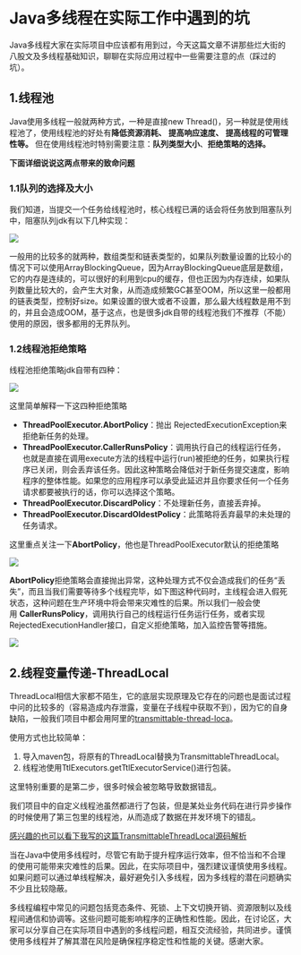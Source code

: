 # Java多线程在实际工作中遇到的坑
Java多线程大家在实际项目中应该都有用到过，今天这篇文章不讲那些烂大街的八股文及多线程基础知识，聊聊在实际应用过程中一些需要注意的点（踩过的坑）。 

1.线程池
-----

Java使用多线程一般就两种方式，一种是直接new Thread()，另一种就是使用线程池了，使用线程池的好处有**降低资源消耗、** **提高响应速度、** **提高线程的可管理性等。**  但在使用线程池时特别需要注意：**队列类型大小**、**拒绝策略的选择。** 

**下面详细说说这两点带来的致命问题**

### 1.1队列的选择及大小

我们知道，当提交一个任务给线程池时，核心线程已满的话会将任务放到阻塞队列中，阻塞队列jdk有以下几种实现：

![](https://p3-juejin.byteimg.com/tos-cn-i-k3u1fbpfcp/f396c52bea974d4f968aff4bac741a47~tplv-k3u1fbpfcp-jj-mark:3024:0:0:0:q75.awebp#?w=1522&h=606&s=186498&e=png&b=2e261a)

一般用的比较多的就两种，数组类型和链表类型的，如果队列数量设置的比较小的情况下可以使用ArrayBlockingQueue，因为ArrayBlockingQueue底层是数组，它的内存是连续的，可以很好的利用到cpu的缓存，但也正因为内存连续，如果队列数量比较大的，会产生大对象，从而造成频繁GC甚至OOM，所以这里一般都用的链表类型，控制好size。如果设置的很大或者不设置，那么最大线程数是用不到的，并且会造成OOM，基于这点，也是很多jdk自带的线程池我们不推荐（不能）使用的原因，很多都用的无界队列。

### 1.2线程池拒绝策略

线程池拒绝策略jdk自带有四种：

![](https://p3-juejin.byteimg.com/tos-cn-i-k3u1fbpfcp/4ea66871b1584d86aff3bba9fddc0e06~tplv-k3u1fbpfcp-jj-mark:3024:0:0:0:q75.awebp#?w=1460&h=600&s=162187&e=png&b=202020)

这里简单解释一下这四种拒绝策略

*   **ThreadPoolExecutor.AbortPolicy**：抛出 RejectedExecutionException来拒绝新任务的处理。
*   **ThreadPoolExecutor.CallerRunsPolicy**：调用执行自己的线程运行任务，也就是直接在调用execute方法的线程中运行(run)被拒绝的任务，如果执行程序已关闭，则会丢弃该任务。因此这种策略会降低对于新任务提交速度，影响程序的整体性能。如果您的应用程序可以承受此延迟并且你要求任何一个任务请求都要被执行的话，你可以选择这个策略。
*   **ThreadPoolExecutor.DiscardPolicy**：不处理新任务，直接丢弃掉。
*   **ThreadPoolExecutor.DiscardOldestPolicy**：此策略将丢弃最早的未处理的任务请求。

这里重点关注一下**AbortPolicy**，他也是ThreadPoolExecutor默认的拒绝策略

![](https://p3-juejin.byteimg.com/tos-cn-i-k3u1fbpfcp/b1f4712f3a05420fb361216d77124436~tplv-k3u1fbpfcp-jj-mark:3024:0:0:0:q75.awebp#?w=1006&h=216&s=17703&e=jpg&b=202020)

**AbortPolicy**拒绝策略会直接抛出异常，这种处理方式不仅会造成我们的任务“丢失”，而且当我们需要等待多个线程完毕，如下图这种代码时，主线程会进入假死状态，这种问题在生产环境中将会带来灾难性的后果。所以我们一般会使用 **CallerRunsPolicy**，调用执行自己的线程运行任务运行任务，或者实现RejectedExecutionHandler接口，自定义拒绝策略，加入监控告警等措施。

![](https://p3-juejin.byteimg.com/tos-cn-i-k3u1fbpfcp/0b412d327bb6420b9a232fc9a0d331ac~tplv-k3u1fbpfcp-jj-mark:3024:0:0:0:q75.awebp#?w=1422&h=1816&s=289758&e=png&b=202020)

2.线程变量传递-ThreadLocal
--------------------

ThreadLocal相信大家都不陌生，它的底层实现原理及它存在的问题也是面试过程中问的比较多的（容易造成内存泄露，变量在子线程中获取不到），因为它的自身缺陷，一般我们项目中都会用阿里的[transmittable-thread-loca](https://link.juejin.cn/?target=https%3A%2F%2Fgithub.com%2Falibaba%2Ftransmittable-thread-local "https://github.com/alibaba/transmittable-thread-local")。

使用方式也比较简单：

1.  导入maven包，将原有的ThreadLocal替换为TransmittableThreadLocal。
2.  线程池使用TtlExecutors.getTtlExecutorService()进行包装。

这里特别重要的是第二步，很多时候会被忽略导致数据错乱。

我们项目中的自定义线程池虽然都进行了包装，但是某处业务代码在进行异步操作的时候使用了第三包里的线程池，从而造成了数据在并发环境下的错乱。

[感兴趣的也可以看下我写的这篇TransmittableThreadLocal源码解析](https://juejin.cn/spost/7308620787329564723 "https://juejin.cn/spost/7308620787329564723")

当在Java中使用多线程时，尽管它有助于提升程序运行效率，但不恰当和不合理的使用可能带来灾难性的后果。因此，在实际项目中，强烈建议谨慎使用多线程。如果问题可以通过单线程解决，最好避免引入多线程，因为多线程的潜在问题确实不少且比较隐蔽。

多线程编程中常见的问题包括竞态条件、死锁、上下文切换开销、资源限制以及线程间通信和协调等。这些问题可能影响程序的正确性和性能。因此，在讨论区，大家可以分享自己在实际项目中遇到的多线程问题，相互交流经验，共同进步。谨慎使用多线程并了解其潜在风险是确保程序稳定性和性能的关键。感谢大家。
